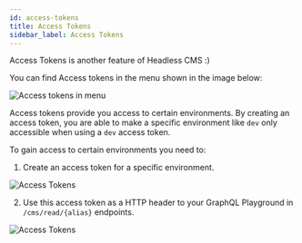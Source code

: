 ```yaml
---
id: access-tokens
title: Access Tokens
sidebar_label: Access Tokens
---
```


Access Tokens is another feature of Headless CMS :)

You can find Access tokens in the menu shown in the image below:

![Access tokens in menu](/img/webiny-apps/headless-cms/features/content-modeling/access-tokens-menu.png)

Access tokens provide you access to certain environments. By creating an access token, you are able to make a specific environment like `dev` only accessible when using a `dev` access token.

To gain access to certain environments you need to:

1. Create an access token for a specific environment.

![Access Tokens](/img/webiny-apps/headless-cms/features/content-modeling/access-token.png)

2. Use this access token as a HTTP header to your GraphQL Playground in `/cms/read/{alias}` endpoints.

![Access Tokens](/img/webiny-apps/headless-cms/features/content-modeling/access-token-graphql.png)